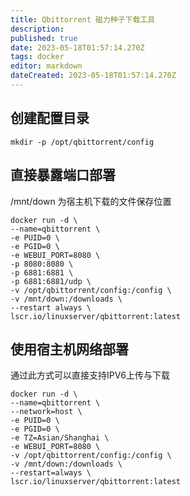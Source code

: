 ```yaml
---
title: Qbittorrent 磁力种子下载工具
description: 
published: true
date: 2023-05-18T01:57:14.270Z
tags: docker
editor: markdown
dateCreated: 2023-05-18T01:57:14.270Z
---
```


## 创建配置目录
`mkdir -p /opt/qbittorrent/config`

## 直接暴露端口部署
/mnt/down 为宿主机下载的文件保存位置
```
docker run -d \
--name=qbittorrent \
-e PUID=0 \
-e PGID=0 \
-e WEBUI_PORT=8080 \
-p 8080:8080 \
-p 6881:6881 \
-p 6881:6881/udp \
-v /opt/qbittorrent/config:/config \
-v /mnt/down:/downloads \
--restart always \
lscr.io/linuxserver/qbittorrent:latest
```

## 使用宿主机网络部署
通过此方式可以直接支持IPV6上传与下载
```
docker run -d \
--name=qbittorrent \
--network=host \
-e PUID=0 \
-e PGID=0 \
-e TZ=Asian/Shanghai \
-e WEBUI_PORT=8080 \
-v /opt/qbittorrent/config:/config \
-v /mnt/down:/downloads \
--restart=always \
lscr.io/linuxserver/qbittorrent:latest
```